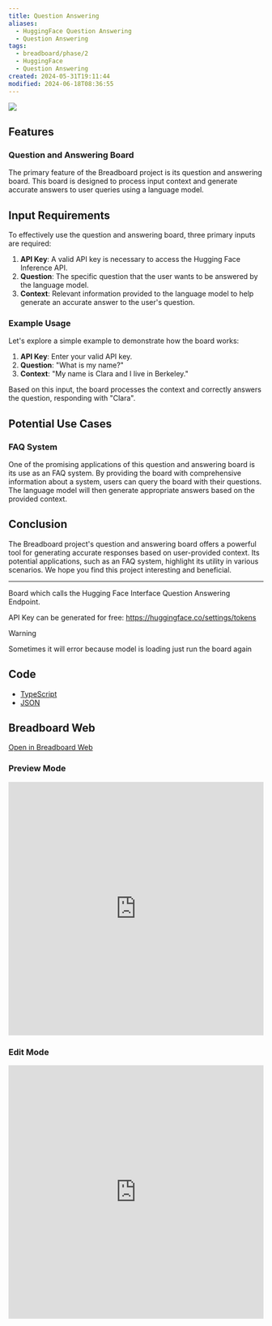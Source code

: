 ```yaml
---
title: Question Answering
aliases:
  - HuggingFace Question Answering
  - Question Answering
tags:
  - breadboard/phase/2
  - HuggingFace
  - Question Answering
created: 2024-05-31T19:11:44
modified: 2024-06-18T08:36:55
---
```


![](https://youtu.be/92wBNLWuO28)

## Features

### Question and Answering Board

The primary feature of the Breadboard project is its question and answering board. This board is designed to process input context and generate accurate answers to user queries using a language model.

## Input Requirements

To effectively use the question and answering board, three primary inputs are required:

1. **API Key**: A valid API key is necessary to access the Hugging Face Inference API.
2. **Question**: The specific question that the user wants to be answered by the language model.
3. **Context**: Relevant information provided to the language model to help generate an accurate answer to the user's question.

### Example Usage

Let's explore a simple example to demonstrate how the board works:

1. **API Key**: Enter your valid API key.
2. **Question**: "What is my name?"
3. **Context**: "My name is Clara and I live in Berkeley."

Based on this input, the board processes the context and correctly answers the question, responding with "Clara".

## Potential Use Cases

### FAQ System

One of the promising applications of this question and answering board is its use as an FAQ system. By providing the board with comprehensive information about a system, users can query the board with their questions. The language model will then generate appropriate answers based on the provided context.

## Conclusion

The Breadboard project's question and answering board offers a powerful tool for generating accurate responses based on user-provided context. Its potential applications, such as an FAQ system, highlight its utility in various scenarios. We hope you find this project interesting and beneficial.

---

Board which calls the Hugging Face Interface Question Answering Endpoint.

API Key can be generated for free: <https://huggingface.co/settings/tokens>

> [!warning]
> Sometimes it will error because model is loading just run the board again

## Code

- [TypeScript](https://github.com/ExaDev/breadboard-examples/blob/main/src/examples/question-answering/index.ts)
- [JSON](https://github.com/ExaDev/breadboard-examples/blob/main/src/examples/question-answering/board.json)

## Breadboard Web

[Open in Breadboard Web](https://breadboard-ai.web.app/?board=https://raw.githubusercontent.com/ExaDev/breadboard-examples/main/src/examples/question-answering/board.json)

### Preview Mode

<iframe src="https://breadboard-ai.web.app/?board=https://raw.githubusercontent.com/ExaDev/breadboard-examples/main/src/examples/question-answering/board.json&embed" style="width: 100%; height: 500px; border: 0;"></iframe>

### Edit Mode

<iframe src="https://breadboard-ai.web.app/?board=https://raw.githubusercontent.com/ExaDev/breadboard-examples/main/src/examples/question-answering/board.json" style="width: 100%; height: 500px; border: 0;"></iframe>
